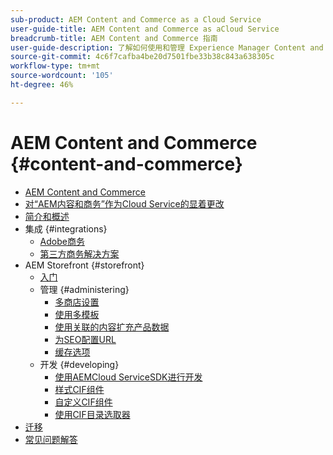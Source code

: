 ```yaml
---
sub-product: AEM Content and Commerce as a Cloud Service
user-guide-title: AEM Content and Commerce as aCloud Service
breadcrumb-title: AEM Content and Commerce 指南
user-guide-description: 了解如何使用和管理 Experience Manager Content and Commerce as a Cloud Service。
source-git-commit: 4c6f7cafba4be20d7501fbe33b38c843a638305c
workflow-type: tm+mt
source-wordcount: '105'
ht-degree: 46%

---
```



# AEM Content and Commerce {#content-and-commerce}

+ [AEM Content and Commerce](/help/commerce-cloud/home.md)
+ [对“AEM内容和商务”作为Cloud Service的显着更改](changes.md)
+ [简介和概述](introduction.md)
+ 集成 {#integrations}
   + [Adobe商务](integrating/magento.md)
   + [第三方商务解决方案](integrating/third-party.md)
+ AEM Storefront {#storefront}
   + [入门](getting-started.md)
   + 管理 {#administering}
      + [多商店设置](configuring/multi-store-setup.md)
      + [使用多模板](configuring/multi-template-usage.md)
      + [使用关联的内容扩充产品数据](configuring/enrich-product-associated-content.md)
      + [为SEO配置URL](configuring/advanced-url-configuration.md)
      + [缓存选项](configuring/caching.md)
   + 开发 {#developing}
      + [使用AEMCloud ServiceSDK进行开发](develop.md)
      + [样式CIF组件](customizing/style-cif-component.md)
      + [自定义CIF组件](customizing/customize-cif-components.md)
      + [使用CIF目录选取器](customizing/use-cif-pickers.md)
+ [迁移](migration.md)
+ [常见问题解答](faq.md)
